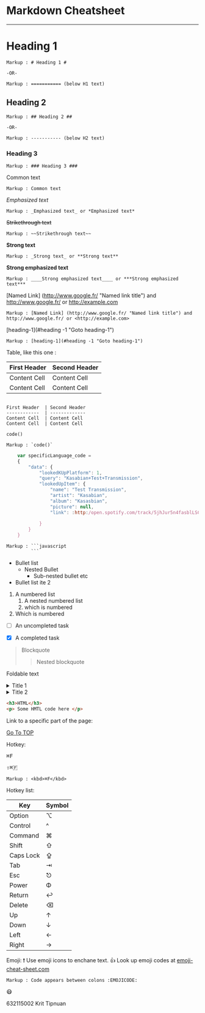 Markdown Cheatsheet<a name="TOP"></a>
===================

- - - - 
# Heading 1 #

    Markup : # Heading 1 #

    -OR-

    Markup : =========== (below H1 text)

## Heading 2 ##

    Markup : ## Heading 2 ##

    -OR-

    Markup : ----------- (below H2 text)

### Heading 3 ###

    Markup : ### Heading 3 ###

Common text

    Markup : Common text

_Emphasized text_

    Markup : _Emphasized text_ or *Emphasized text*

~~Strikethrough text~~

    Markup : ~~Strikethrough text~~

__Strong text__
    
    Markup : _Strong text_ or **Strong text**

____Strong emphasized text____

    Markup : ____Strong emphasized text____ or ***Strong emphasized text***

[Named Link] (http://www.google.fr/ "Named link title") and http://www.google.fr/ or <http://example.com>

    Markup : [Named Link] (http://www.google.fr/ "Named link title") and http://www.google.fr/ or <http://example.com>

[heading-1](#heading -1 "Goto heading-1")

    Markup : [heading-1](#heading -1 "Goto heading-1")

Table, like this one : 

First Header  | Second Header
------------  | -------------
Content Cell  | Content Cell
Content Cell  | Content Cell

```

First Header  | Second Header
------------  | -------------
Content Cell  | Content Cell
Content Cell  | Content Cell 
```


`code()`

    Markup : `code()`

```javascript
    var specificLanguage_code = 
    {
        "data": {
            "lookedKUpPlatform": 1,
            "query": "Kasabian+Test+Transmission",
            "lookedUpItem": {
                "name": "Test Transmission",
                "artist": "Kasabian",
                "album": "Kasasbian",
                "picture": null,
                "link": :http:/open.spotify.com/track/5jhJur5n4fasblLSCOcrTP"
            
            }    
        }
    }
```

    Markup : ```javascript
             ```

* Bullet list
    * Nested Bullet
        * Sub-nested bullet etc
* Bullet list ite 2 
1. A numbered list
    1. A nested numbered list
    2. which is numbered
2. Which is numbered

- [ ] An uncompleted task
- [X] A completed task



> Blockquote
>> Nested blockquote

Foldable text

<details>
    <summary>Title 1</summary>
    <p>Content 1 Content 1 Content 1 Content 1 Content 1</p>
</details>
<details>
    <summary>Title  2</summary>
    <p>Content 2 Content 2 Content 2 Content 2 Content 2</p>
</details>

```html
<h3>HTML</h3>
<p> Some HMTL code here </p>
```

Link to a specific part of the page:

[Go To TOP](#TOP)

Hotkey:

<kbd>⌘F</kbd>

<kbd>⇧⌘🇫</kbd>

    Markup : <kbd>⌘F</kbd>

Hotkey list:

| Key | Symbol |
| --- | --- |
| Option | ⌥ |
| Control | ^ |
| Command | ⌘ |
| Shift | ⇧ |
| Caps Lock| ⇪ |
| Tab | ⇥ |
| Esc | ⎋ |
| Power | Φ |
| Return | ↩ |
| Delete | ⌫ |
| Up | ↑ |
| Down | ↓ |
| Left | ← |
| Right | → |

Emoji:
:exclamation: Use emoji icons to enchane text. :+1: Look up emoji codes at
[emoji-cheat-sheet.com](http://emoji-cheat-sheet.com/)

    Markup : Code appears between colons :EMOJICODE:

:mask:

632115002 Krit Tipnuan